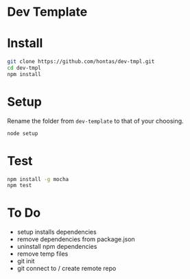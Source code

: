 Dev Template
============

# Install

```sh
git clone https://github.com/hontas/dev-tmpl.git
cd dev-tmpl
npm install
```

# Setup

Rename the folder from `dev-template` to that of your choosing.

```sh
node setup
```

# Test

```sh
npm install -g mocha
npm test
```

# To Do

- setup installs dependencies
- remove dependencies from package.json
- uninstall npm dependencies
- remove temp files
- git init
- git connect to / create remote repo
